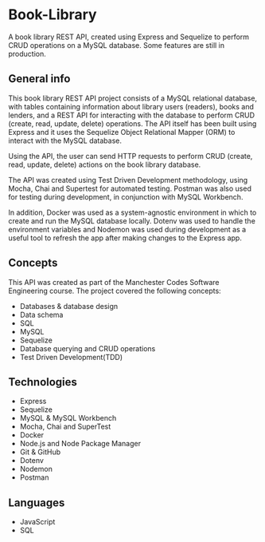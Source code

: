 # Book-Library
A book library REST API, created using Express and Sequelize to perform CRUD operations on a MySQL database. Some features are still in production.
<br>
## General info

This book library REST API project consists of a MySQL relational database, with tables containing information about library users (readers), books and lenders, and a REST API for interacting with the database to perform CRUD (create, read, update, delete) operations. The API itself has been built using Express and it uses the Sequelize Object Relational Mapper (ORM) to interact with the MySQL database.

Using the API, the user can send HTTP requests to perform CRUD (create, read, update, delete) actions on the book library database.

The API was created using Test Driven Development methodology, using Mocha, Chai and Supertest for automated testing. Postman was also used for testing during development, in conjunction with MySQL Workbench.

In addition, Docker was used as a system-agnostic environment in which to create and run the MySQL database locally. Dotenv was used to handle the environment variables and Nodemon was used during development as a useful tool to refresh the app after making changes to the Express app.

## Concepts

This API was created as part of the Manchester Codes Software Engineering course. The project covered the following concepts:

- Databases & database design
- Data schema
- SQL
- MySQL
- Sequelize
- Database querying and CRUD operations
- Test Driven Development(TDD)

## Technologies

- Express
- Sequelize
- MySQL & MySQL Workbench
- Mocha, Chai and SuperTest
- Docker
- Node.js and Node Package Manager
- Git & GitHub
- Dotenv
- Nodemon
- Postman

## Languages

- JavaScript
- SQL